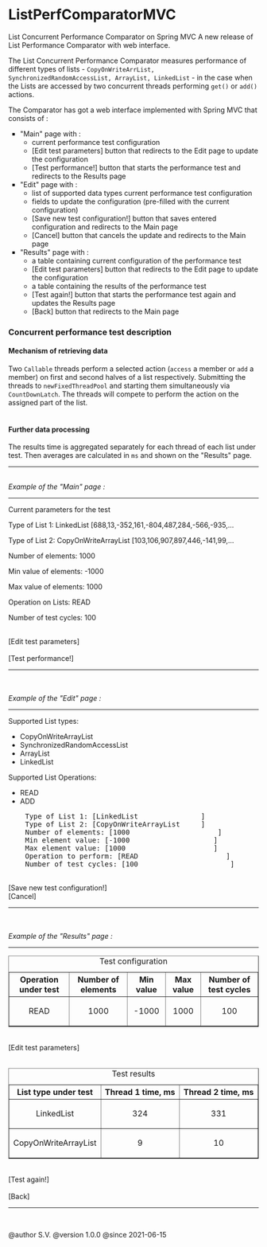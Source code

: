 # ListPerfComparatorMVC
List Concurrent Performance Comparator on Spring MVC
A new release of List Performance Comparator with web interface.

The List Concurrent Performance Comparator measures performance of different types of lists -
<code>CopyOnWriteArrList, SynchronizedRandomAccessList, ArrayList, LinkedList</code> -
in the case when the Lists are accessed by two concurrent threads performing <code>get()</code> or <code>add()</code> actions.

<p>The Comparator has got a web interface implemented with Spring MVC that consists of :</p>
<ul style="list-style-type: square;">
    <li>"Main" page with :
        <ul style="list-style-type: circle;">
            <li>current performance test configuration</li>
            <li>[Edit test parameters] button that redirects to the Edit page to update the configuration</li>
            <li>[Test performance!] button that starts the performance test and redirects to the Results page</li>
        </ul>
    </li>
    <li>"Edit" page with :
        <ul style="list-style-type: circle;">
            <li>list of supported data types current performance test configuration</li>
            <li>fields to update the configuration (pre-filled with the current configuration)</li>
            <li>[Save new test configuration!] button that saves entered configuration and redirects to the Main page</li>
            <li>[Cancel] button that cancels the update and redirects to the Main page</li>
        </ul>
    </li>
    <li>"Results" page with :
        <ul style="list-style-type: circle;">
            <li>a table containing current configuration of the performance test</li>
            <li>[Edit test parameters] button that redirects to the Edit page to update the configuration</li>
            <li>a table containing the results of the performance test</li>
            <li>[Test again!] button that starts the performance test again and updates the Results page</li>
            <li>[Back] button that redirects to the Main page</li>
        </ul>
    </li>
</ul>

<h3>Concurrent performance test description</h3>
<h4>Mechanism of retrieving data</h4>
Two <code>Callable</code> threads perform a selected action (<code>access</code> a member or <code>add</code> a member) on first and second halves of a list respectively.
Submitting the threads to <code>newFixedThreadPool</code> and starting them simultaneously via <code>CountDownLatch</code>.
The threads will compete to perform the action on the assigned part of the list.
<br><br>
<h4>Further data processing</h4>
The results time is aggregated separately for each thread of each list under test. Then averages are calculated in <code>ms</code>
and shown on the "Results" page.
<hr>


<br>
<i>Example of the "Main" page :</i>
<br>
<hr>
<p>Current parameters for the test</p>

<p>Type of List 1: LinkedList [688,13,-352,161,-804,487,284,-566,-935,...</p>
<p>Type of List 2: CopyOnWriteArrayList [103,106,907,897,446,-141,99,...</p>
<p>Number of elements: 1000</p>
<p>Min value of elements: -1000</p>
<p>Max value of elements: 1000</p>
<p>Operation on Lists: READ</p>
<p>Number of test cycles: 100</p>
<br>
[Edit test parameters]
<br><br>
[Test performance!]

<hr>

<br><br>
<i>Example of the "Edit" page :</i>
<br>
<hr>
<p>Supported List types:</p>
<ul>
    <li>CopyOnWriteArrayList</li>
    <li>SynchronizedRandomAccessList</li>
    <li>ArrayList</li>
    <li>LinkedList</li>
</ul>

<p>Supported List Operations:</p>
<ul>
    <li>READ</li>
    <li>ADD</li>
</ul>
<pre>
    Type of List 1: [LinkedList               ]
    Type of List 2: [CopyOnWriteArrayList     ]
    Number of elements: [1000                     ]
    Min element value: [-1000                    ]
    Max element value: [1000                     ]
    Operation to perform: [READ                     ]
    Number of test cycles: [100                      ]
</pre>
    <br/>
    [Save new test configuration!]
<br/>
[Cancel]

<hr>

<br><br>
<i>Example of the "Results" page :</i>
<br>
<hr>
<table style="show" border="true">
    <caption>Test configuration</caption>
    <thead>
    <tr align="center">
        <th>Operation under test</th>
        <th>Number of elements</th>
        <th>Min value</th>
        <th>Max value</th>
        <th>Number of test cycles</th>
    </tr>
    </thead>
    <tbody>
    <tr align="center">
        <td><p>READ</p></td>
        <td><p>1000</p></td>
        <td><p>-1000</p></td>
        <td><p>1000</p></td>
        <td><p>100</p></td>
    </tr>
    </tbody>
</table>
<br>
[Edit test parameters]
<br><br>
<table border="true">
    <caption>Test results</caption>
    <thead>
    <tr align="center">
        <th>List type under test</th>
        <th>Thread 1 time, ms</th>
        <th>Thread 2 time, ms</th>
    </tr>
    </thead>
    <tbody>
    <tr align="center">
        <td><p>LinkedList</p></td>
        <td><p>324</p></td>
        <td><p>331</p></td>
    </tr>
    <tr align="center">
        <td><p>CopyOnWriteArrayList</p></td>
        <td><p>9</p></td>
        <td><p>10</p></td>
    </tr>
    </tbody>
</table>
<br>
[Test again!]
<br><br>
[Back]

<hr>

<br>
<p>
    @author S.V.
    @version 1.0.0
    @since 2021-06-15
</p>
